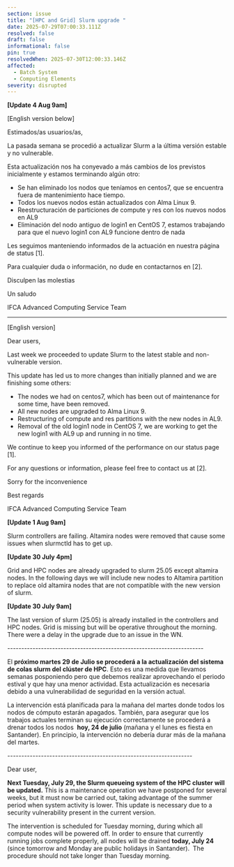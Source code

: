 ```yaml
---
section: issue
title: "[HPC and Grid] Slurm upgrade "
date: 2025-07-29T07:00:33.111Z
resolved: false
draft: false
informational: false
pin: true
resolvedWhen: 2025-07-30T12:00:33.146Z
affected:
  - Batch System
  - Computing Elements
severity: disrupted
---
```

**\[Update 4 Aug 9am]**

\[English version below]

Estimados/as usuarios/as,

La pasada semana se procedió a actualizar Slurm a la última versión estable y no vulnerable.

Esta actualización nos ha conyevado a más cambios de los previstos inicialmente y estamos terminando algún otro:

* Se han eliminado los nodos que teníamos en centos7, que se encuentra fuera de mantenimiento hace tiempo.
* Todos los nuevos nodos están actualizados con Alma Linux 9.
* Reestructuración de particiones de compute y res con los nuevos nodos en AL9
* Eliminación del nodo antiguo de login1 en CentOS 7, estamos trabajando para que el nuevo login1 con AL9 funcione dentro de nada

Les seguimos manteniendo informados de la actuación en nuestra página de status \[1].

Para cualquier duda o información, no dude en contactarnos en \[2].

Disculpen las molestias

Un saludo

IFCA Advanced Computing Service Team

- - -

\[English version]

Dear users,

Last week we proceeded to update Slurm to the latest stable and non-vulnerable version.

This update has led us to more changes than initially planned and we are finishing some others:

* The nodes we had on centos7, which has been out of maintenance for some time, have been removed.
* All new nodes are upgraded to Alma Linux 9.
* Restructuring of compute and res partitions with the new nodes in AL9.
* Removal of the old login1 node in CentOS 7, we are working to get the new login1 with AL9 up and running in no time.

We continue to keep you informed of the performance on our status page \[1].

For any questions or information, please feel free to contact us at \[2].

Sorry for the inconvenience

Best regards

IFCA Advanced Computing Service Team

**\[Update 1 Aug 9am]**

Slurm controllers are failing. Altamira nodes were removed that cause some issues when slurmctld has to get up. 

**\[Update 30 July 4pm]**

Grid and HPC nodes are already upgraded to slurm 25.05 except altamira nodes. In the following days we will include new nodes to Altamira partition to replace old altamira nodes that are not compatible with the new version of slurm.

**\[Update 30 July 9am]**

The last version of slurm (25.05) is already installed in the controllers and HPC nodes. Grid is missing but will be operative throughout the morning. There were a delay in the upgrade due to an issue in the WN. 

\----------------------------------------------------------------------

El **próximo martes 29 de Julio se procederá a la actualización del sistema de colas slurm del clúster de HPC**. Esto es una medida que llevamos semanas posponiendo pero que debemos realizar aprovechando el periodo estival y que hay una menor actividad. Esta actualización es necesaria debido a una vulnerabilidad de seguridad en la versión actual. 

La intervención está planificada para la mañana del martes donde todos los nodos de cómputo estarán apagados. También, para asegurar que los trabajos actuales terminan su ejecución correctamente se procederá a drenar todos los nodos  **hoy, 24 de julio** (mañana y el lunes es fiesta en Santander). En principio, la intervención no debería durar más de la mañana del martes.

\------------------------------------------------------------------

Dear user,

**Next Tuesday, July 29, the Slurm queueing system of the HPC cluster will be updated.** This is a maintenance operation we have postponed for several weeks, but it must now be carried out, taking advantage of the summer period when system activity is lower. This update is necessary due to a security vulnerability present in the current version.

The intervention is scheduled for Tuesday morning, during which all compute nodes will be powered off. In order to ensure that currently running jobs complete properly, all nodes will be drained **today, July 24** (since tomorrow and Monday are public holidays in Santander).  The procedure should not take longer than Tuesday morning.